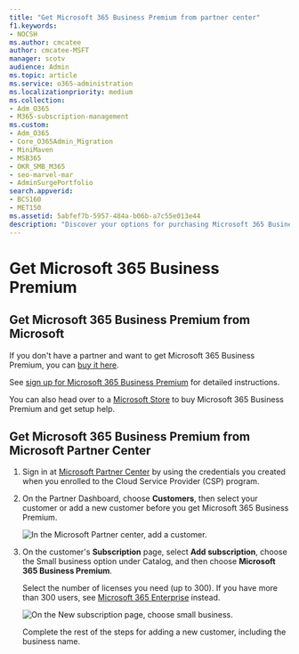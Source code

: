 ```yaml
---
title: "Get Microsoft 365 Business Premium from partner center"
f1.keywords:
- NOCSH
ms.author: cmcatee
author: cmcatee-MSFT
manager: scotv
audience: Admin
ms.topic: article
ms.service: o365-administration
ms.localizationpriority: medium
ms.collection: 
- Adm_O365
- M365-subscription-management 
ms.custom:
- Adm_O365
- Core_O365Admin_Migration
- MiniMaven
- MSB365
- OKR_SMB_M365
- seo-marvel-mar
- AdminSurgePortfolio
search.appverid:
- BCS160
- MET150
ms.assetid: 5abfef7b-5957-484a-b06b-a7c55e013e44
description: "Discover your options for purchasing Microsoft 365 Business Premium and step-by-step instructions for purchasing it from Microsoft Partner Center." 
---
```


# Get Microsoft 365 Business Premium

## Get Microsoft 365 Business Premium from Microsoft

If you don't have a partner and want to get Microsoft 365 Business Premium, you can [buy it here](https://www.microsoft.com/en-US/microsoft-365/business).

See [sign up for Microsoft 365 Business Premium](sign-up.md) for detailed instructions.

You can also head over to a [Microsoft Store](https://www.microsoft.com/en-us/store/locations/find-a-store?icid=en_US_Store_UH_FAS) to buy Microsoft 365 Business Premium and get setup help.
  
## Get Microsoft 365 Business Premium from Microsoft Partner Center

1. Sign in at [Microsoft Partner Center](https://go.microsoft.com/fwlink/p/?linkid=849910) by using the credentials you created when you enrolled to the Cloud Service Provider (CSP) program. 
    
2. On the Partner Dashboard, choose **Customers**, then select your customer or add a new customer before you get Microsoft 365 Business Premium.
    
    ![In the Microsoft Partner center, add a customer.](../media/ec807d07-bbd2-411f-8fe1-c644cf9a3882.png)
  
3. On the customer's **Subscription** page, select **Add subscription**, choose the Small business option under Catalog, and then choose **Microsoft 365 Business Premium**.
    
    Select the number of licenses you need (up to 300). If you have more than 300 users, see [Microsoft 365 Enterprise](../enterprise/index.yml) instead. 
    
    ![On the New subscription page, choose small business.](../media/52d99e89-2175-4974-84bb-dd626048541b.png)
  
    Complete the rest of the steps for adding a new customer, including the business name.
